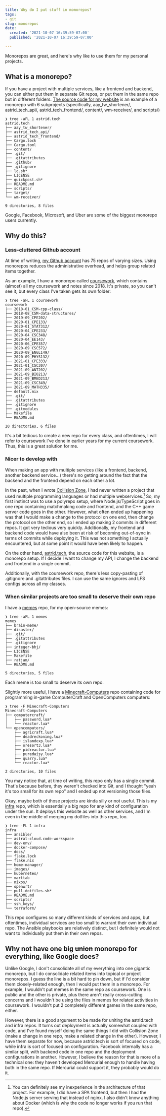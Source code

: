 ```yaml
---
title: Why do I put stuff in monorepos?
tags:
- git
slug: monorepos
date:
  created: '2021-10-07 16:39:59-07:00'
  published: '2021-10-07 16:39:59-07:00'

---
```


Monorepos are great, and here's why like to use them for my personal projects.

<!-- excerpt -->

## What is a monorepo?

If you have a project with multiple services, like a frontend and backend, you
can either put them in separate Git repos, or put them in the same repo but in
different folders.
[The source code for my website](https://github.com/ifd3f/astrid.tech) is an
example of a monorepo with 6 subprojects (specifically, aay_tw_shortener/,
astrid_tech_api/, astrid_tech_frontend/, content/, wm-receiver/, and scripts/)

```
❯ tree -aFL 1 astrid.tech
astrid.tech
├── aay_tw_shortener/
├── astrid_tech_api/
├── astrid_tech_frontend/
├── Cargo.lock
├── Cargo.toml
├── content/
├── .git/
├── .gitattributes
├── .github/
├── .gitignore
├── lc.sh*
├── LICENSE
├── quickpost.sh*
├── README.md
├── scripts/
├── target/
└── wm-receiver/

9 directories, 8 files
```

Google, Facebook, Microsoft, and Uber are some of the biggest monorepo users
currently.

## Why do this?

### Less-cluttered Github account

At time of writing, [my Github account](https://github.com/ifd3f) has 75 repos
of varying sizes. Using monorepos reduces the administrative overhead, and helps
group related items together.

As an example, I have a monorepo called
[coursework](https://github.com/ifd3f/coursework), which contains (almost) all
my coursework and notes since 2018. It's private, so you can't see it, but every
class I've taken gets its own folder:

```
❯ tree -aFL 1 coursework
coursework
├── 2018-01_CSM-cpp-class/
├── 2018-08_CSM-data-structures/
├── 2019-09_CPE202/
├── 2020-01_CPE133/
├── 2020-01_STAT312/
├── 2020-04_CPE233/
├── 2020-04_CSC348/
├── 2020-04_EE143/
├── 2020-06_CPE357/
├── 2020-09_CSC572/
├── 2020-09_ENGL149/
├── 2020-09_PHYS132/
├── 2021-01_CPE333/
├── 2021-01_CSC307/
├── 2021-09_ANT202/
├── 2021-09_BIO213/
├── 2021-09_BMED213/
├── 2021-09_CSC349/
├── 2021-09_MATH335/
├── default.nix
├── .git/
├── .gitattributes
├── .gitignore
├── .gitmodules
├── Makefile
└── README.md

20 directories, 6 files
```

It's a bit tedious to create a new repo for every class, and oftentimes, I will
refer to coursework I've done in earlier years for my current coursework. Thus,
this is a great solution for me.

### Nicer to develop with

When making an app with multiple services (like a frontend, backend, another
backend service...) there's no getting around the fact that the backend and the
frontend depend on each other a lot.

In the past, when I wrote
[Collision Zone](https://github.com/ifd3f/collision-zone.git), I had never
written a project that used multiple programming languages or had multiple
webservices.[^1] So, my first instinct was to use a polyrepo setup, where
Node.js/TypeScript goes in one repo containing matchmaking code and frontend,
and the C++ game server code goes in the other. However, what often ended up
happening was that I would make a change to the protocol on one end, then change
the protocol on the other end, so I ended up making 2 commits in different
repos. It got very tedious very quickly. Additionally, my frontend and backend
code would have also been at risk of becoming out-of-sync in terms of commits
while deploying it. This was not something I actually encountered, but at some
point it would have been likely to happen.

On the other hand, [astrid.tech](https://github.com/ifd3f/astrid.tech), the
source code for this website, is a monorepo setup. If I decide I want to change
my API, I change the backend and frontend in a single commit.

Additionally, with the coursework repo, there's less copy-pasting of .gitignore
and .gitattributes files. I can use the same ignores and LFS configs across all
my classes.

### When similar projects are too small to deserve their own repo

I have a [memes](https://github.com/ifd3f/memes) repo, for my open-source memes:

```
❯ tree -aFL 1 memes
memes
├── brain-meme/
├── disaster/
├── .git/
├── .gitattributes
├── .gitignore
├── integer-bhj/
├── LICENSE
├── Makefile
├── ratjam/
└── README.md

5 directories, 5 files
```

Each meme is too small to deserve its own repo.

Slightly more useful, I have a
[Minecraft-Computers](https://github.com/ifd3f/Minecraft-Computers) repo
containing code for programming in-game ComputerCraft and OpenComputers
computers:

```
❯ tree -F Minecraft-Computers
Minecraft-Computers
├── computercraft/
│   ├── password.lua*
│   └── reactor.lua*
└── opencomputers/
    ├── agricraft.lua*
    ├── deadreckoning.lua*
    ├── islandexp.lua*
    ├── oresort3.lua*
    ├── pidreactor.lua*
    ├── puredaisy.lua*
    ├── quarry.lua*
    └── reactor.lua*

2 directories, 10 files
```

You may notice that, at time of writing, this repo only has a single commit.
That's because before, they weren't checked into Git, and I thought "yeah it's
too small for its own repo" and I ended up not versioning those files.

Okay, maybe both of those projects are kinda silly or not useful. This is my
[infra](https://github.com/ifd3f/infra) repo, which is essentially a big repo
for any kind of configuration under the sun. It deploys this website as well as
other services, and I'm even in the middle of merging my dotfiles into this
repo, too.

```
❯ tree -FL 1 infra
infra
├── ansible/
├── astral-cloud.code-workspace
├── dev-env/
├── docker-compose/
├── docs/
├── flake.lock
├── flake.nix
├── home-manager/
├── images/
├── kubernetes/
├── marttab
├── nixos/
├── openwrt/
├── pull-dotfiles.sh*
├── README.md
├── scripts/
├── ssh_keys/
└── terraform/
```

This repo configures so many different kinds of services and apps, but
oftentimes, individual services are too small to warrant their own individual
repo. The Ansible playbooks are relatively distinct, but I definitely would not
want to individually put them in their own repos.

## Why not have one big ~~union~~ monorepo for everything, like Google does?

Unlike Google, I don't consolidate all of my everything into one gigantic
monorepo, but I do consolidate related items into topical or project monorepos.
I guess the line is a bit hard to pin down, but if I'd consider them
closely-related enough, then I would put them in a monorepo. For example, I
wouldn't put memes in the same repo as coursework. One is public and the other
is private, plus there aren't really cross-cutting concerns and I wouldn't be
using the files in memes for related activities in coursework. I wouldn't put 2
completely different games in the same repo, either.

However, there is a good argument to be made for uniting the astrid.tech and
infra repos. It turns out deployment is actually somewhat coupled with code, and
I've found myself doing the same things I did with Collision Zone (make a change
in one repo, make a related change in the other). However, I have them separate
for now, because astrid.tech is sort of focused on code, while infra is sort of
focused on configuration. Facebook internally has a similar split, with backend
code in one repo and the deployment configurations in another. However, I
believe the reason for that is more of a technical one: they haven't developed
Mercurial enough to handle having both in the same repo. If Mercurial could
support it, they probably would do it.

[^1]:
    You can definitely see my inexperience in the architecture of that project.
    For example, I did have a SPA frontend, but then I had the Node.js server
    serving that instead of nginx. I also didn't know anything about Docker
    (which is why the code no longer works if you run that repo).